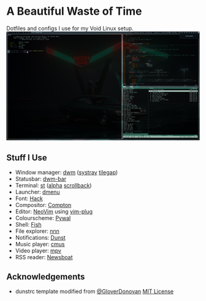 # A Beautiful Waste of Time
Dotfiles and configs I use for my Void Linux setup.
![Screenshot](/sshot.png)
## Stuff I Use
- Window manager: [dwm](https://dwm.suckless.org/) ([systray](https://dwm.suckless.org/patches/systray/) [tilegap](https://dwm.suckless.org/patches/tilegap/))
- Statusbar: [dwm-bar](https://github.com/joestandring/dwm-bar)
- Terminal: [st](https://st.suckless.org/) ([alpha](https://st.suckless.org/patches/alpha/) [scrollback](https://st.suckless.org/patches/scrollback/))
- Launcher: [dmenu](https://tools.suckless.org/dmenu/)
- Font: [Hack](https://github.com/source-foundry/Hack)
- Compositor: [Compton](https://github.com/chjj/compton)
- Editor: [NeoVim](https://neovim.io) using [vim-plug](https://github.com/junegunn/vim-plug)
- Colourscheme: [Pywal](https://github.com/dylanaraps/pywal)
- Shell: [Fish](https://github.com/fish-shell/fish-shell)
- File explorer: [nnn](https://github.com/jarun/nnn)
- Notifications: [Dunst](https://github.com/dunst-project/dunst)
- Music player: [cmus](https://github.com/cmus/cmus)
- Video player: [mpv](https://github.com/mpv-player/mpv)
- RSS reader: [Newsboat](https://github.com/newsboat/newsboat)
## Acknowledgements
- dunstrc template modified from [@GloverDonovan](https://github.com/GloverDonovan/dotfiles/blob/eff7623a9a2e9c7ccedb2c95a1730ac4d523ed9c/wal/.config/wal/templates/dunstrc) [MIT License](https://github.com/joestandring/dotfiles/blob/master/.config/wal/templates/LICENSE)
